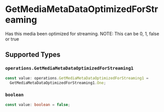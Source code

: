 # GetMediaMetaDataOptimizedForStreaming

Has this media been optimized for streaming. NOTE: This can be 0, 1, false or true


## Supported Types

### `operations.GetMediaMetaDataOptimizedForStreaming1`

```typescript
const value: operations.GetMediaMetaDataOptimizedForStreaming1 =
  GetMediaMetaDataOptimizedForStreaming1.One;
```

### `boolean`

```typescript
const value: boolean = false;
```

